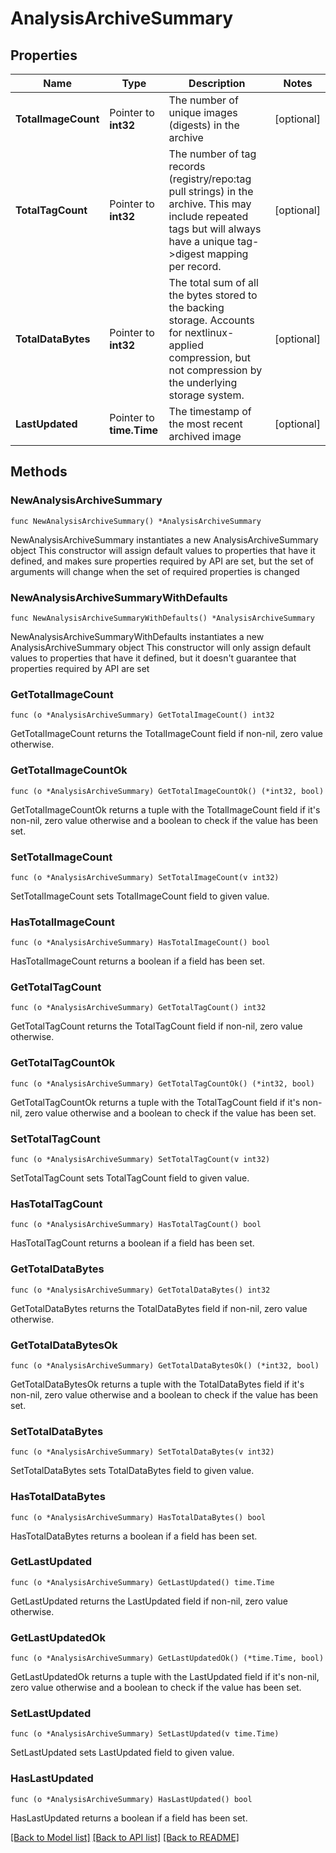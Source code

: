 # AnalysisArchiveSummary

## Properties

| Name                | Type                     | Description                                                                                                                                                                | Notes      |
| ------------------- | ------------------------ | -------------------------------------------------------------------------------------------------------------------------------------------------------------------------- | ---------- |
| **TotalImageCount** | Pointer to **int32**     | The number of unique images (digests) in the archive                                                                                                                       | [optional] |
| **TotalTagCount**   | Pointer to **int32**     | The number of tag records (registry/repo:tag pull strings) in the archive. This may include repeated tags but will always have a unique tag-&gt;digest mapping per record. | [optional] |
| **TotalDataBytes**  | Pointer to **int32**     | The total sum of all the bytes stored to the backing storage. Accounts for nextlinux-applied compression, but not compression by the underlying storage system.            | [optional] |
| **LastUpdated**     | Pointer to **time.Time** | The timestamp of the most recent archived image                                                                                                                            | [optional] |

## Methods

### NewAnalysisArchiveSummary

`func NewAnalysisArchiveSummary() *AnalysisArchiveSummary`

NewAnalysisArchiveSummary instantiates a new AnalysisArchiveSummary object
This constructor will assign default values to properties that have it defined,
and makes sure properties required by API are set, but the set of arguments
will change when the set of required properties is changed

### NewAnalysisArchiveSummaryWithDefaults

`func NewAnalysisArchiveSummaryWithDefaults() *AnalysisArchiveSummary`

NewAnalysisArchiveSummaryWithDefaults instantiates a new AnalysisArchiveSummary object
This constructor will only assign default values to properties that have it defined,
but it doesn't guarantee that properties required by API are set

### GetTotalImageCount

`func (o *AnalysisArchiveSummary) GetTotalImageCount() int32`

GetTotalImageCount returns the TotalImageCount field if non-nil, zero value otherwise.

### GetTotalImageCountOk

`func (o *AnalysisArchiveSummary) GetTotalImageCountOk() (*int32, bool)`

GetTotalImageCountOk returns a tuple with the TotalImageCount field if it's non-nil, zero value otherwise
and a boolean to check if the value has been set.

### SetTotalImageCount

`func (o *AnalysisArchiveSummary) SetTotalImageCount(v int32)`

SetTotalImageCount sets TotalImageCount field to given value.

### HasTotalImageCount

`func (o *AnalysisArchiveSummary) HasTotalImageCount() bool`

HasTotalImageCount returns a boolean if a field has been set.

### GetTotalTagCount

`func (o *AnalysisArchiveSummary) GetTotalTagCount() int32`

GetTotalTagCount returns the TotalTagCount field if non-nil, zero value otherwise.

### GetTotalTagCountOk

`func (o *AnalysisArchiveSummary) GetTotalTagCountOk() (*int32, bool)`

GetTotalTagCountOk returns a tuple with the TotalTagCount field if it's non-nil, zero value otherwise
and a boolean to check if the value has been set.

### SetTotalTagCount

`func (o *AnalysisArchiveSummary) SetTotalTagCount(v int32)`

SetTotalTagCount sets TotalTagCount field to given value.

### HasTotalTagCount

`func (o *AnalysisArchiveSummary) HasTotalTagCount() bool`

HasTotalTagCount returns a boolean if a field has been set.

### GetTotalDataBytes

`func (o *AnalysisArchiveSummary) GetTotalDataBytes() int32`

GetTotalDataBytes returns the TotalDataBytes field if non-nil, zero value otherwise.

### GetTotalDataBytesOk

`func (o *AnalysisArchiveSummary) GetTotalDataBytesOk() (*int32, bool)`

GetTotalDataBytesOk returns a tuple with the TotalDataBytes field if it's non-nil, zero value otherwise
and a boolean to check if the value has been set.

### SetTotalDataBytes

`func (o *AnalysisArchiveSummary) SetTotalDataBytes(v int32)`

SetTotalDataBytes sets TotalDataBytes field to given value.

### HasTotalDataBytes

`func (o *AnalysisArchiveSummary) HasTotalDataBytes() bool`

HasTotalDataBytes returns a boolean if a field has been set.

### GetLastUpdated

`func (o *AnalysisArchiveSummary) GetLastUpdated() time.Time`

GetLastUpdated returns the LastUpdated field if non-nil, zero value otherwise.

### GetLastUpdatedOk

`func (o *AnalysisArchiveSummary) GetLastUpdatedOk() (*time.Time, bool)`

GetLastUpdatedOk returns a tuple with the LastUpdated field if it's non-nil, zero value otherwise
and a boolean to check if the value has been set.

### SetLastUpdated

`func (o *AnalysisArchiveSummary) SetLastUpdated(v time.Time)`

SetLastUpdated sets LastUpdated field to given value.

### HasLastUpdated

`func (o *AnalysisArchiveSummary) HasLastUpdated() bool`

HasLastUpdated returns a boolean if a field has been set.

[[Back to Model list]](../README.md#documentation-for-models) [[Back to API list]](../README.md#documentation-for-api-endpoints) [[Back to README]](../README.md)
